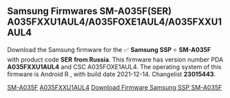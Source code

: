 <h2>Samsung Firmwares SM-A035F(SER) A035FXXU1AUL4/A035FOXE1AUL4/A035FXXU1AUL4</h2>
Download the Samsung firmware for the ✅ <strong>Samsung SSP </strong> ⭐ <strong>SM-A035F</strong> with product code <strong>SER</strong> <strong> from Russia</strong>. This firmware has version number PDA <strong>A035FXXU1AUL4</strong> and CSC A035FOXE1AUL4. The operating system of this firmware is Android R , with build date 2021-12-14. Changelist <strong>23015443</strong>.


[SM-A035F](https://samfirm.shop/samsung/model/SM-A035F)
[A035FXXU1AUL4](https://samfirm.shop/samsung/pda/A035FXXU1AUL4)
[Download Firmware Samsung SSP SM-A035F](https://samfirm.shop/samsung/firmware/483109)

